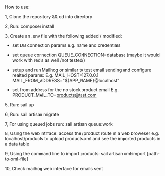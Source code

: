 How to use:

1, Clone the repository && cd into directory

2, Run: composer install 

3, Create an .env file with the following added / modified:

- set DB connection params e.g. name and credentials                 

- set queue connection
    QUEUE_CONNECTION=database  (maybe it would work with redis as well /not tested/)

- setup and run Mailhog or similar to test email sending
  and configure realted params:
    E.g.
    MAIL_HOST=127.0.0.1
    MAIL_FROM_ADDRESS="${APP_NAME}@localhost"

- set from address for the no stock product email
    E.g. PRODUCT_MAIL_TO=products@test.com

5, Run: sail up

6, Run: sail artisan migrate 

7, For using queued jobs run: sail artisan queue:work

8, Using the web intrface: 
   access the /product route in a web broweser 
   e.g. localhost/products to upload products.xml 
   and see the imported products in a data table

9, Using the command line to import products:
   sail artisan xml:import [path-to-xml-file]

10, Check mailhog web interface for emails sent
